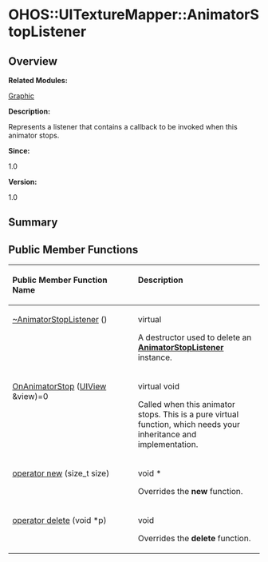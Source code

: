 # OHOS::UITextureMapper::AnimatorStopListener<a name="EN-US_TOPIC_0000001054799627"></a>

## **Overview**<a name="section1279413170093534"></a>

**Related Modules:**

[Graphic](graphic.md)

**Description:**

Represents a listener that contains a callback to be invoked when this animator stops. 

**Since:**

1.0

**Version:**

1.0

## **Summary**<a name="section1620847138093534"></a>

## Public Member Functions<a name="pub-methods"></a>

<a name="table1673096864093534"></a>
<table><thead align="left"><tr id="row1458616779093534"><th class="cellrowborder" valign="top" width="50%" id="mcps1.1.3.1.1"><p id="p1902876109093534"><a name="p1902876109093534"></a><a name="p1902876109093534"></a>Public Member Function Name</p>
</th>
<th class="cellrowborder" valign="top" width="50%" id="mcps1.1.3.1.2"><p id="p447958333093534"><a name="p447958333093534"></a><a name="p447958333093534"></a>Description</p>
</th>
</tr>
</thead>
<tbody><tr id="row182407843093534"><td class="cellrowborder" valign="top" width="50%" headers="mcps1.1.3.1.1 "><p id="p1711340229093534"><a name="p1711340229093534"></a><a name="p1711340229093534"></a><a href="graphic.md#ga7165af78c57699d722f5264dcdf5d6dd">~AnimatorStopListener</a> ()</p>
</td>
<td class="cellrowborder" valign="top" width="50%" headers="mcps1.1.3.1.2 "><p id="p748601305093534"><a name="p748601305093534"></a><a name="p748601305093534"></a>virtual </p>
<p id="p627633143093534"><a name="p627633143093534"></a><a name="p627633143093534"></a>A destructor used to delete an <strong id="b180516020093534"><a name="b180516020093534"></a><a name="b180516020093534"></a><a href="ohos-uitexturemapper-animatorstoplistener.md">AnimatorStopListener</a></strong> instance. </p>
</td>
</tr>
<tr id="row20689703093534"><td class="cellrowborder" valign="top" width="50%" headers="mcps1.1.3.1.1 "><p id="p1215321469093534"><a name="p1215321469093534"></a><a name="p1215321469093534"></a><a href="graphic.md#ga20fee882d590dd429742acff4357ea67">OnAnimatorStop</a> (<a href="ohos-uiview.md">UIView</a> &amp;view)=0</p>
</td>
<td class="cellrowborder" valign="top" width="50%" headers="mcps1.1.3.1.2 "><p id="p1351380873093534"><a name="p1351380873093534"></a><a name="p1351380873093534"></a>virtual void </p>
<p id="p370467637093534"><a name="p370467637093534"></a><a name="p370467637093534"></a>Called when this animator stops. This is a pure virtual function, which needs your inheritance and implementation. </p>
</td>
</tr>
<tr id="row1373107459093534"><td class="cellrowborder" valign="top" width="50%" headers="mcps1.1.3.1.1 "><p id="p1134133003093534"><a name="p1134133003093534"></a><a name="p1134133003093534"></a><a href="graphic.md#ga4854963aa969ee20a6cd174a70f5cd23">operator new</a> (size_t size)</p>
</td>
<td class="cellrowborder" valign="top" width="50%" headers="mcps1.1.3.1.2 "><p id="p2002996425093534"><a name="p2002996425093534"></a><a name="p2002996425093534"></a>void * </p>
<p id="p355764852093534"><a name="p355764852093534"></a><a name="p355764852093534"></a>Overrides the <strong id="b1889916266093534"><a name="b1889916266093534"></a><a name="b1889916266093534"></a>new</strong> function. </p>
</td>
</tr>
<tr id="row2122805181093534"><td class="cellrowborder" valign="top" width="50%" headers="mcps1.1.3.1.1 "><p id="p590637326093534"><a name="p590637326093534"></a><a name="p590637326093534"></a><a href="graphic.md#gadf1997a0f56ac2b220e7f0f8e8e0a6ef">operator delete</a> (void *p)</p>
</td>
<td class="cellrowborder" valign="top" width="50%" headers="mcps1.1.3.1.2 "><p id="p2128489197093534"><a name="p2128489197093534"></a><a name="p2128489197093534"></a>void </p>
<p id="p1175912503093534"><a name="p1175912503093534"></a><a name="p1175912503093534"></a>Overrides the <strong id="b729856600093534"><a name="b729856600093534"></a><a name="b729856600093534"></a>delete</strong> function. </p>
</td>
</tr>
</tbody>
</table>

